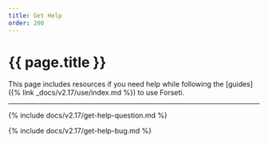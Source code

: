 ```yaml
---
title: Get Help
order: 200
---
```


# {{ page.title }}

This page includes resources if you need help while following the
[guides]({% link _docs/v2.17/use/index.md %}) to use Forseti.

---

{% include docs/v2.17/get-help-question.md %}

{% include docs/v2.17/get-help-bug.md %}
